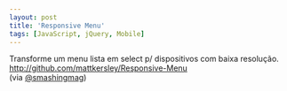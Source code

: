 ```yaml
---
layout: post
title: 'Responsive Menu'
tags: [JavaScript, jQuery, Mobile]
---
```


Transforme um menu lista em select p/ dispositivos com baixa resolução.<br>
<http://github.com/mattkersley/Responsive-Menu><br>
(via [@smashingmag](https://twitter.com/smashingmag/status/103964361088974848))
